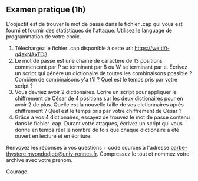## Examen pratique (1h)

L'objectif est de trouver le mot de passe dans le fichier .cap qui vous est fourni et fournir des statistiques de l'attaque. 
Utilisez le language de programmation de votre choix.

1) Téléchargez le fichier .cap disponible à cette url: https://we.tl/t-q4akNAxTC3
2) Le mot de passe est une chaine de caractère de 13 positions commencant par P se terminant par 8 ou W se terminant par e. Ecrivez un script qui génère un dictionaire de toutes les combinaisons possible ? Combien de combinaisons y'a t'il ? Quel est le temps pris par votre script ?
3) Vous devriez avoir 2 dictionaires. Ecrire un script pour appliquer le chiffrement de César de 4 positions sur les deux dictionaires pour en avoir 2 de plus. Quelle  est la nouvelle taille de vos dictionnaires après chiffrement ? Quel est le temps pris par votre chiffrement de César ?
4) Grâce à vos 4 dictionaires, essayez de trouvez le mot de passe contenu dans le fichier .cap. Durant votre attaques, écrivez un script qui vous donne en temps réel le nombre de fois que chaque dictionaire a été ouvert en lecture et en écriture.

Renvoyez les réponses à vos questions + code sources à l'adresse barbe-thystere.mvondodjob@univ-rennes.fr. Compressez le tout et nommez votre archive avec votre prenom.

Courage. 
